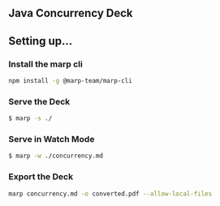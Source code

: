 ## Java Concurrency Deck

## Setting up...

### Install the marp cli

```bash
npm install -g @marp-team/marp-cli
```

### Serve the Deck

```bash
$ marp -s ./
```

### Serve in Watch Mode

```bash
$ marp -w ./concurrency.md
```

### Export the Deck

```bash
marp concurrency.md -o converted.pdf --allow-local-files
```
